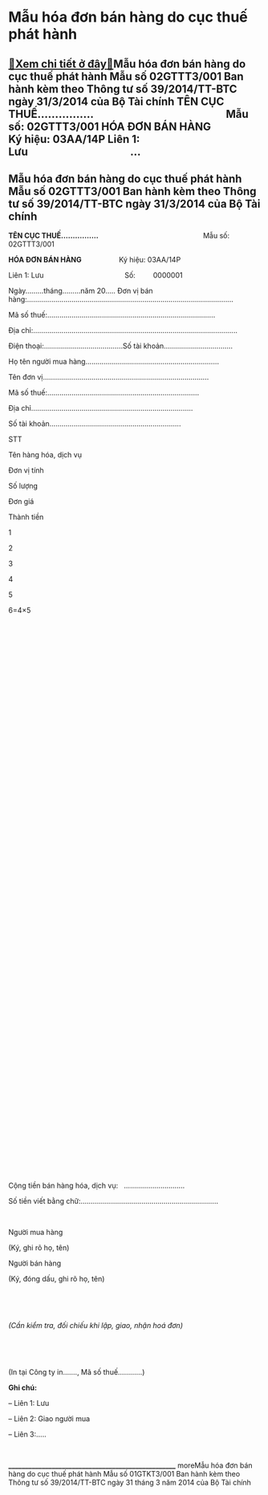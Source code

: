 Mẫu hóa đơn bán hàng do cục thuế phát hành
==========================================

[:gift:Xem chi tiết ở đây:gift:](https://hddtvn.com/mau-hoa-don-ban-hang-do-cuc-thue-phat-hanh/)Mẫu hóa đơn bán hàng do cục thuế phát hành Mẫu số 02GTTT3/001 Ban hành kèm theo Thông tư số 39/2014/TT-BTC ngày 31/3/2014 của Bộ Tài chính TÊN CỤC THUẾ…………….                                                     Mẫu số: 02GTTT3/001 HÓA ĐƠN BÁN HÀNG                    Ký hiệu: 03AA/14P Liên 1: Lưu                                         …
-------------------------------------------------------------------------------------------------------------------------------------------------------------------------------------------------------------------------------------------------------------------------------------------------------------------------------------------------



Mẫu hóa đơn bán hàng do cục thuế phát hành Mẫu số 02GTTT3/001 Ban hành kèm theo Thông tư số 39/2014/TT-BTC ngày 31/3/2014 của Bộ Tài chính
--------------------------------------------------------------------------------------------------------------------------------------------







**TÊN CỤC THUẾ…………….**                                                     Mẫu số: 02GTTT3/001

**HÓA ĐƠN BÁN HÀNG**                   Ký hiệu: 03AA/14P

Liên 1: Lưu                                         Số:         0000001

Ngày………tháng………năm 20…..
Đơn vị bán hàng:…………………………………………………………………………………………  

 Mã số thuế:………………………………………………………………………..  

 Địa chỉ:………………………………………………………………………………………..





Điện thoại:…………………………………Số tài khoản…………………………….    



Họ tên người mua hàng…………………………………………………………  

 Tên đơn vị……………………………………………………………………….  

 Mã số thuế:…………………………………………………………………  

 Địa chỉ……………………………………………………………………..  

 Số tài khoản………………………………………………………..



STT

Tên hàng hóa, dịch vụ

Đơn vị tính

Số lượng

Đơn giá

Thành tiền



1

2

3

4

5

6=4×5



 

 

 

 

 

 



 

 

 

 

 

 



 

 

 

 

 

 



 

 

 

 

 

 



 

 

 

 

 

 



 

 

 

 

 

 



Cộng tiền bán hàng hóa, dịch vụ:   …………………………               

 Số tiền viết bằng chữ:…………………………………………………………..



 




Người mua hàng  

 (Ký, ghi rõ họ, tên)

Người bán hàng  

 (Ký, đóng dấu, ghi rõ họ, tên)



                                                                                                             

    

*(Cần kiểm tra, đối chiếu khi lập, giao, nhận hoá đơn)*





    

   

(In tại Công ty in……., Mã số thuế…………)  

**Ghi chú:**    

– Liên 1: Lưu                       

– Liên 2: Giao người mua                      

– Liên 3:…..  

 



**\_\_\_\_\_\_\_\_\_\_\_\_\_\_\_\_\_\_\_\_\_\_\_\_\_\_\_\_\_\_\_\_\_\_\_\_\_\_\_\_\_\_\_\_\_\_\_\_\_\_**
moreMẫu hóa đơn bán hàng do cục thuế phát hành Mẫu số 01GTKT3/001 Ban hành kèm theo Thông tư số 39/2014/TT-BTC ngày 31 tháng 3 năm 2014 của Bộ Tài chính

